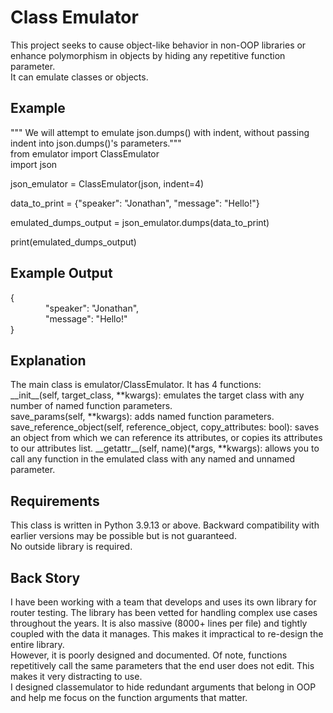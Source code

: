 # Class Emulator
This project seeks to cause object-like behavior in non-OOP libraries or enhance polymorphism in objects by hiding any repetitive function parameter.  
It can emulate classes or objects.  

## Example
""" We will attempt to emulate json.dumps() with indent, without passing indent into json.dumps()'s parameters."""  
from emulator import ClassEmulator  
import json  

json_emulator = ClassEmulator(json, indent=4)  

data_to_print = {"speaker": "Jonathan", "message": "Hello!"}  

emulated_dumps_output = json_emulator.dumps(data_to_print)  

print(emulated_dumps_output)  

## Example Output
{  
&emsp;&emsp;&emsp;&emsp;"speaker": "Jonathan",  
&emsp;&emsp;&emsp;&emsp;"message": "Hello!"  
}  

## Explanation
The main class is emulator/ClassEmulator. It has 4 functions:  
    \_\_init\_\_(self, target_class, **kwargs): emulates the target class with any number of named function parameters.  
    save_params(self, **kwargs): adds named function parameters.  
    save_reference_object(self, reference_object, copy_attributes: bool): saves an object from which we can reference its attributes, or copies its attributes to our attributes list.
    \_\_getattr\_\_(self, name)(*args, **kwargs): allows you to call any function in the emulated class with any named and unnamed parameter.  

## Requirements
This class is written in Python 3.9.13 or above. Backward compatibility with earlier versions may be possible but is not guaranteed.  
No outside library is required.  

## Back Story
I have been working with a team that develops and uses its own library for router testing. The library has been vetted for handling complex use cases throughout the years. It is also massive (8000+ lines per file) and tightly coupled with the data it manages. This makes it impractical to re-design the entire library.  
However, it is poorly designed and documented. Of note, functions repetitively call the same parameters that the end user does not edit. This makes it very distracting to use.   
I designed classemulator to hide redundant arguments that belong in OOP and help me focus on the function arguments that matter.  

